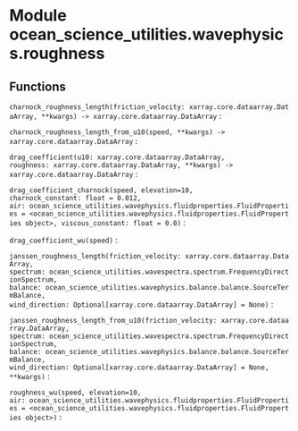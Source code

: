Module ocean_science_utilities.wavephysics.roughness
====================================================

Functions
---------


`charnock_roughness_length(friction_velocity: xarray.core.dataarray.DataArray, **kwargs) ‑> xarray.core.dataarray.DataArray`
:


`charnock_roughness_length_from_u10(speed, **kwargs) ‑> xarray.core.dataarray.DataArray`
:


`drag_coefficient(u10: xarray.core.dataarray.DataArray, roughness: xarray.core.dataarray.DataArray, **kwargs) ‑> xarray.core.dataarray.DataArray`
:


`drag_coefficient_charnock(speed, elevation=10, charnock_constant: float = 0.012, air: ocean_science_utilities.wavephysics.fluidproperties.FluidProperties = <ocean_science_utilities.wavephysics.fluidproperties.FluidProperties object>, viscous_constant: float = 0.0)`
:


`drag_coefficient_wu(speed)`
:


`janssen_roughness_length(friction_velocity: xarray.core.dataarray.DataArray, spectrum: ocean_science_utilities.wavespectra.spectrum.FrequencyDirectionSpectrum, balance: ocean_science_utilities.wavephysics.balance.balance.SourceTermBalance, wind_direction: Optional[xarray.core.dataarray.DataArray] = None)`
:


`janssen_roughness_length_from_u10(friction_velocity: xarray.core.dataarray.DataArray, spectrum: ocean_science_utilities.wavespectra.spectrum.FrequencyDirectionSpectrum, balance: ocean_science_utilities.wavephysics.balance.balance.SourceTermBalance, wind_direction: Optional[xarray.core.dataarray.DataArray] = None, **kwargs)`
:


`roughness_wu(speed, elevation=10, air: ocean_science_utilities.wavephysics.fluidproperties.FluidProperties = <ocean_science_utilities.wavephysics.fluidproperties.FluidProperties object>)`
:
